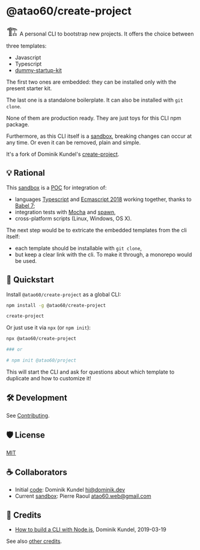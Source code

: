 # @atao60/create-project

<span style="font-size:2em;">🏗</span> A personal CLI to bootstrap new projects. It offers the choice between three templates:
- Javascript
- Typescript
- [dummy-startup-kit](https://github.com/atao-web/dummy-startup-kit)

The first two ones are embedded: they can be installed only with the present starter kit.

The last one is a standalone boilerplate. It can also be installed with `git clone`.

None of them are production ready. They are just toys for this CLI npm package.

Furthermore, as this CLI itself is a [sandbox](tree/ts-babel7), breaking changes can occur at any time. Or even it can be removed, plain and simple.

It's a fork of Dominik Kundel's [create-project](https://github.com/dkundel/create-project).

## 💡 Rational

This [sandbox](tree/ts-babel7) is a [POC](https://en.wikipedia.org/wiki/Proof_of_concept) for integration of: 
- languages [Typescript](https://www.typescriptlang.org/) and [Ecmascript 2018](http://ecma-international.org/ecma-262/9.0/) working together, thanks to [Babel 7](https://babeljs.io/docs/en/);
- integration tests with [Mocha](https://mochajs.org/) and [spawn](https://www.npmjs.com/package/cross-spawn),
- cross-platform scripts (Linux, Windows, OS X).

The next step would be to extricate the embedded templates from the cli itself: 
- each template should be installable with `git clone`,
- but keep a clear link with the cli. 
To make it through, a monorepo would be used.

## 🏁 Quickstart

Install `@atao60/create-project` as a global CLI:

```bash
npm install -g @atao60/create-project

create-project
```

Or just use it via `npx` (or `npm init`):

```bash
npx @atao60/create-project

### or 

# npm init @atao60/project
```

This will start the CLI and ask for questions about which template to duplicate and how to customize it!

## 🛠️ Development

See [Contributing](CONTRIBUTING.md).

## 🛡 License

[MIT](LICENSE)

## ☕ Collaborators

- Initial [code](https://github.com/dkundel/create-project): Dominik Kundel <hi@dominik.dev> 
- Current [sandbox](tree/ts-babel7): Pierre Raoul <atao60.web@gmail.com>

## 📜 Credits

* [How to build a CLI with Node.js](https://www.twilio.com/blog/how-to-build-a-cli-with-node-js), Dominik Kundel, 2019-03-19

See also [other credits](CREDITS.md).